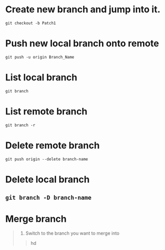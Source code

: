 # Create new branch and jump into it.
`git checkout -b Patch1`
# Push new local branch onto remote
`git push -u origin Branch_Name`
# List local branch
`git branch`
# List remote branch
`git branch -r`
# Delete remote branch
`git push origin --delete branch-name`
# Delete local branch
`git branch -D branch-name`
---
# Merge branch
> 1. Switch to the branch you want to merge into
>> hd